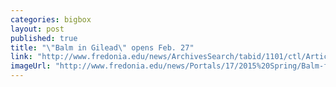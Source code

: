 ```yaml
---
categories: bigbox
layout: post
published: true
title: "\"Balm in Gilead\" opens Feb. 27"
link: "http://www.fredonia.edu/news/ArchivesSearch/tabid/1101/ctl/ArticleView/mid/1878/articleId/5214/Mainstage_series_continues_with_work_by_Pulitzer_Prize_winner.aspx"
imageUrl: "http://www.fredonia.edu/news/Portals/17/2015%20Spring/Balm-for-web.jpg"
---
```


